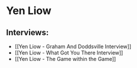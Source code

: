 # Yen Liow



## Interviews:
- [[Yen Liow - Graham And Doddsville Interview]]
- [[Yen Liow - What Got You There Interview]]
- [[Yen Liow - The Game within the Game]]